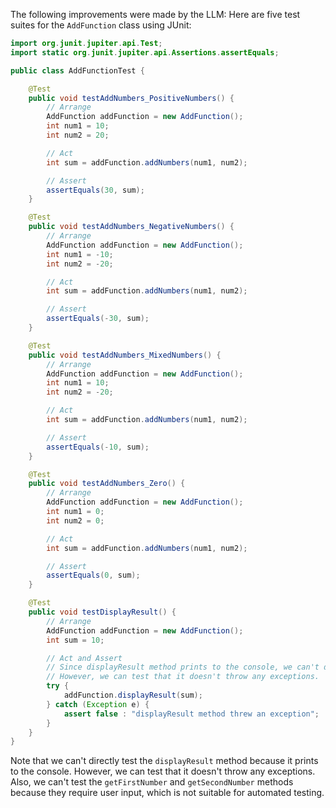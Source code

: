 The following improvements were made by the LLM:
Here are five test suites for the `AddFunction` class using JUnit:

```java
import org.junit.jupiter.api.Test;
import static org.junit.jupiter.api.Assertions.assertEquals;

public class AddFunctionTest {

    @Test
    public void testAddNumbers_PositiveNumbers() {
        // Arrange
        AddFunction addFunction = new AddFunction();
        int num1 = 10;
        int num2 = 20;

        // Act
        int sum = addFunction.addNumbers(num1, num2);

        // Assert
        assertEquals(30, sum);
    }

    @Test
    public void testAddNumbers_NegativeNumbers() {
        // Arrange
        AddFunction addFunction = new AddFunction();
        int num1 = -10;
        int num2 = -20;

        // Act
        int sum = addFunction.addNumbers(num1, num2);

        // Assert
        assertEquals(-30, sum);
    }

    @Test
    public void testAddNumbers_MixedNumbers() {
        // Arrange
        AddFunction addFunction = new AddFunction();
        int num1 = 10;
        int num2 = -20;

        // Act
        int sum = addFunction.addNumbers(num1, num2);

        // Assert
        assertEquals(-10, sum);
    }

    @Test
    public void testAddNumbers_Zero() {
        // Arrange
        AddFunction addFunction = new AddFunction();
        int num1 = 0;
        int num2 = 0;

        // Act
        int sum = addFunction.addNumbers(num1, num2);

        // Assert
        assertEquals(0, sum);
    }

    @Test
    public void testDisplayResult() {
        // Arrange
        AddFunction addFunction = new AddFunction();
        int sum = 10;

        // Act and Assert
        // Since displayResult method prints to the console, we can't directly test its output.
        // However, we can test that it doesn't throw any exceptions.
        try {
            addFunction.displayResult(sum);
        } catch (Exception e) {
            assert false : "displayResult method threw an exception";
        }
    }
}
```

Note that we can't directly test the `displayResult` method because it prints to the console. However, we can test that it doesn't throw any exceptions. Also, we can't test the `getFirstNumber` and `getSecondNumber` methods because they require user input, which is not suitable for automated testing.
